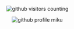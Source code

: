 <p align="center">
  <img src="https://visitor-badge.glitch.me/badge?page_id=yuenwinwin.yuenwinyun" alt="github visitors counting" />
</p>
<p align="center">
  <img src="https://user-images.githubusercontent.com/47189601/112625036-5a24bf00-8e69-11eb-897d-15edd26fd07f.gif" alt="github profile miku" />
</p>
